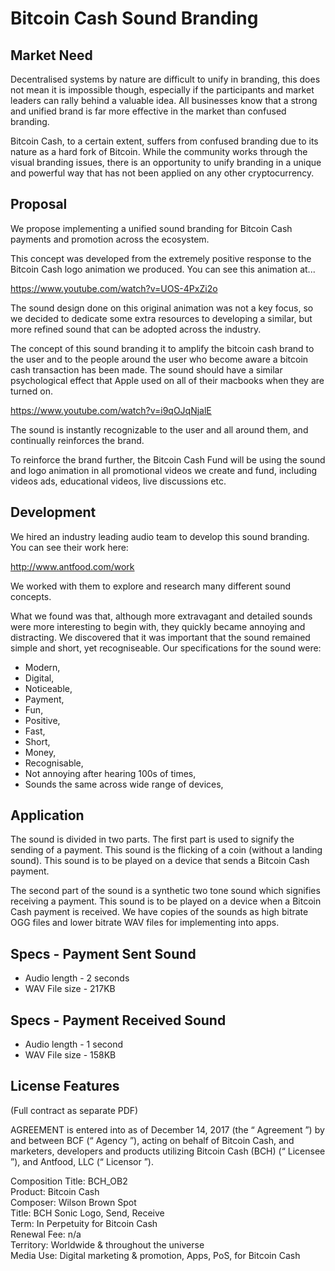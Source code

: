 
# Bitcoin Cash Sound Branding
## Market Need
Decentralised systems by nature are difficult to unify in branding, this does not
mean it is impossible though, especially if the participants and market leaders
can rally behind a valuable idea. All businesses know that a strong and unified
brand is far more effective in the market than confused branding.  

Bitcoin Cash, to a certain extent, suffers from confused branding due to its nature as a hard fork of Bitcoin. While the community works through the visual branding issues, there is an opportunity to unify branding in a unique and powerful way that has not been applied on any other cryptocurrency.  

## Proposal

We propose implementing a unified sound branding for Bitcoin Cash payments and promotion across the ecosystem.  

This concept was developed from the extremely positive response to the Bitcoin Cash logo animation we produced. You can see this animation at...  

https://www.youtube.com/watch?v=UOS-4PxZi2o  

The sound design done on this original animation was not a key focus, so we decided to dedicate some extra resources to developing a similar, but more refined sound that can be adopted across the industry.  

The concept of this sound branding it to amplify the bitcoin cash brand to the user and to the people around the user who become aware a bitcoin cash transaction has been made. The sound should have a similar psychological effect that Apple used on all of their macbooks when they are turned on.  

https://www.youtube.com/watch?v=i9qOJqNjalE  


The sound is instantly recognizable to the user and all around them, and continually reinforces the brand.  

To reinforce the brand further, the Bitcoin Cash Fund will be using the sound and logo animation in all promotional videos we create and fund, including videos ads, educational videos, live discussions etc.

## Development
We hired an industry leading audio team to develop this sound branding. You can see their work here:  

http://www.antfood.com/work  

We worked with them to explore and research many different sound concepts.  

What we found was that, although more extravagant and detailed sounds were more interesting to begin with, they quickly became annoying and distracting. We discovered that it was important that the sound remained simple and short, yet recogniseable. Our specifications for the sound were:  

- Modern,
- Digital,
- Noticeable,
- Payment,
- Fun,
- Positive,
- Fast,
- Short,
- Money,
- Recognisable,
- Not annoying after hearing 100s of times,
- Sounds the same across wide range of devices,
  
## Application
The sound is divided in two parts. The first part is used to signify the sending of a payment. This sound is the flicking of a coin (without a landing sound). This sound is to be played on a device that sends a Bitcoin Cash payment.  
  
The second part of the sound is a synthetic two tone sound which signifies receiving a payment. This sound is to be played on a device when a Bitcoin Cash payment is received. We have copies of the sounds as high bitrate OGG files and lower bitrate WAV files for implementing into apps.

## Specs - Payment Sent Sound
- Audio length - 2 seconds
- WAV File size - 217KB
  
## Specs - Payment Received Sound
- Audio length - 1 second
- WAV File size - 158KB

## License Features
(Full contract as separate PDF)

AGREEMENT is entered into as of December 14, 2017 (the “ Agreement ”) by and
between BCF (“ Agency ”), acting on behalf of Bitcoin Cash, and marketers,
developers and products utilizing Bitcoin Cash (BCH) (“ Licensee ”), and Antfood,
LLC (“ Licensor ”).

Composition Title: BCH_OB2  
Product: Bitcoin Cash  
Composer: Wilson Brown Spot  
Title: BCH Sonic Logo, Send, Receive  
Term: In Perpetuity for Bitcoin Cash  
Renewal Fee: n/a  
Territory: Worldwide & throughout the universe  
Media Use: Digital marketing & promotion, Apps, PoS, for Bitcoin Cash  
